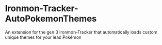 # Ironmon-Tracker-AutoPokemonThemes
An extension for the gen 3 Ironmon-Tracker that automatically loads custom unique themes for your lead Pokémon
